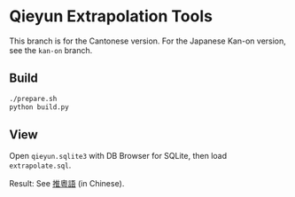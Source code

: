 # Qieyun Extrapolation Tools

This branch is for the Cantonese version. For the Japanese Kan-on version, see the `kan-on` branch.

## Build

```sh
./prepare.sh
python build.py
```

## View

Open `qieyun.sqlite3` with DB Browser for SQLite, then load `extrapolate.sql`.

Result: See [推粵語](https://ayaka.shn.hk/teoi/) (in Chinese).
